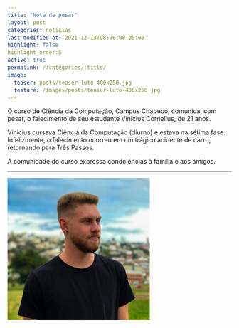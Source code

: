 ```yaml
---
title: "Nota de pesar"
layout: post
categories: noticias
last_modified_at: 2021-12-13T08:06:00-05:00
highlight: false
highlight_order:5
active: true
permalink: /:categories/:title/
image:
  teaser: posts/teaser-luto-400x250.jpg
  feature: /images/posts/teaser-luto-400x250.jpg
---
```


O curso de Ciência da Computação, Campus Chapecó, comunica, com pesar, o falecimento de seu estudante Vinicius Cornelius, de 21 anos.
 
Vinicius cursava Ciência da Computação (diurno) e estava na sétima fase. Infelizmente, o falecimento ocorreu em um trágico acidente de carro, retornando para Três Passos. 

A comunidade do curso expressa condolências à família e aos amigos.

---


![Vinicius Cornelius](/images/posts/vinicius_cornelius.jpg)
